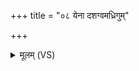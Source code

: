 +++
title = "०८ येना दशग्वमध्रिगुम्"

+++
<details><summary>मूलम् (VS)</summary>

येना॒ दश॑ग्व॒मध्रि॑गुं वे॒पय॑न्तं॒ स्व᳡र्णरम्।  
येना॑ समु॒द्रमावि॑था॒ तमी॑महे ॥
</details>